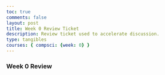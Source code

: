 ```yaml
---
toc: true
comments: false
layout: post
title: Week 0 Review Ticket
description: Review ticket used to accelerate discussion.
type: tangibles
courses: { compsci: {week: 0} }
---
```


### Week 0 Review